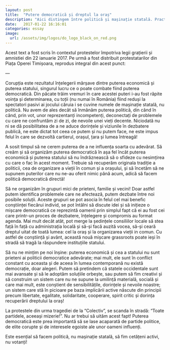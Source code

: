 ```yaml
---
layout: post
title:  "Putere democratică și dreptul la oraș"
description: "Aici distingem între politică și mașinație statală. Practica politică trebuie recuperată de la politruci profesioniști"
date:   2017-01-22 16:16:01
categories: essay
image:  
  url: /assets/img/logos/do_logo_black_on_red.png
---
```


Acest text a fost scris în contextul protestelor împotriva legii grațierii și amnistiei din 22 ianuarie 2017. Pe urmă a fost distribuit protestatarilor din Piața Operei Timișoara, reprodus integral din acest punct:  

—

Corupția este rezultatul înțelegerii mârșave dintre puterea economică și puterea statului, singurul lucru ce o poate combate fiind puterea democratică. Din păcate trăim vremuri în care acestei puteri i-au fost răpite voința și determinarea, cu toții (nu numai în România) fiind reduși la spectatori pasivi ai jocului căruia i se cuvine numele de mașinație statală, nu politică. Nu avem de ales decât să înmânăm puterea politică, din când în când, prin vot, unor reprezentanți incompetenți, deconectați de problemele cu care ne confruntăm zi de zi, de nevoile unei vieți decente. Niciodată nu ni se dă posibilitatea de a ne aduce dorințele și viziunile în dezbatere publică, ne este dictat tot ceea ce putem și nu putem face, ne este impus felul în care se dezvoltă cartierul, orașul, țara și lumea întreagă!  

A sosit timpul să ne cerem puterea de a ne influența soarta cu adevărat. Să creăm și să organizăm puterea democratică în așa fel încât puterea economică și puterea statului să nu îndrăznească să o sfideze cu nesimțirea cu care o fac în acest moment. Trebuie să recuperăm originala tradiție a politicii, cea de organizare a vieții în comun și a orașului, și să încetăm să ne supunem puterilor care nu ne-au oferit nimic până acum, adică să facem politică democratică directă!  

Să ne organizăm în grupuri mici de prieteni, familie și vecini! Doar astfel putem identifica problemele care ne afectează, putem dezbate între noi posibile soluții. Aceste grupuri se pot asocia în felul cel mai benefic conștiinței fiecărui individ, se pot întâlni să discute idei și să inițieze o mișcare democratică ce reprezintă oamenii prin simplul fapt că ei au fost cei care printr-un proces de dezbatere, înțelegere și compromis au format agenda. Mai mult decât atât, pot merge la ședințele consiliilor locale să stea față în față cu administrația locală și să-și facă auzită vocea, să-și ceară dreptul uitat de toată lumea: cel la oraș și la organizarea vieții in comun. Cu astfel de conștiință și avânt, această nouă mișcare grassroots poate ieși în stradă să tragă la răspundere instituțiile statului.  

Să nu ne mințim pe noi înșine: puterea economică și cea a statului nu sunt prieteni ai politicii democratice adevărate; mai mult, ele sunt în conflict constant cu aceasta și de aceea în lumea contemporană nu există democrație, doar alegeri. Putem să pretindem că statele occidentale sunt mai avansate și să le adoptăm soluțiile orbește, sau putem să fim creativi și să construim un sistem care nu ne supune la umilință materială, socială și care mai mult, este conștient de sensibilitățile, dorințele și nevoile noastre; un sistem care stă în picioare pe baza implicării active născute din principii precum libertate, egalitate, solidaritate, cooperare, spirit critic și dorința recuperării dreptului la oraș!  

La protestele din urma tragediei de la “Colectiv”, se scanda în stradă: “Toate partidele, aceeași mizerie!”. Nu ar trebui să uităm acest fapt! Puterea democratică este prea importantă să se lase acaparată de partide politice, de elite corupte și de interesele egoiste ale unor oameni influenți.  

Este esențial să facem politică, nu mașinație statală, să fim cetățeni activi, nu votanți!  

